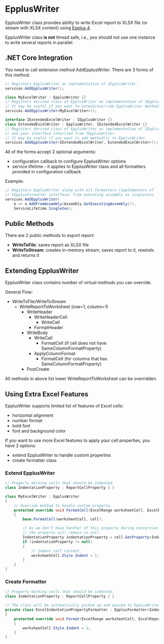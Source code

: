 # EpplusWriter

EpplusWriter class provides ability to write Excel report to XLSX file (or stream with XLSX content) using [Epplus 4](https://github.com/JanKallman/EPPlus).

EpplusWriter class **is not** thread safe, i.e., you should not use one instance to write several reports in parallel.

## .NET Core Integration

You need to call extension method AddEpplusWriter. There are 3 forms of this method.

```c#
// Registers EpplusWriter as implementation of IEpplusWriter.
services.AddEpplusWriter();

class MyExcelWriter : EpplusWriter {}
// Registers derived class of EpplusWriter as implementation of IEpplusWriter.
// It may be useful if you want to extend/override EpplusWriter methods.
services.AddEpplusWriter<MyExcelWriter>();

interface IExtendedExcelWriter : IEpplusWriter {}
class ExtendedExcelWriter : EpplusWriter, IExtendedExcelWriter {}
// Registers derived class of EpplusWriter as implementation of IEpplusWriter
// and your interface inherited from IEpplusWriter.
// It may be useful if you want to add method(s) to EpplusWriter.
services.AddEpplusWriter<IExtendedExcelWriter, ExtendedExcelWriter>();
```

All of the forms accept 2 optional arguments:
- configuration callback to configure EpplusWriter options
- service lifetime - it applies to EpplusWriter class and all formatters provided in configuration callback

Example:

```c#
// Registers EpplusWriter along with all formatters (implementors of
// IEpplusFormatter interface) from executing assembly as singletons.
services.AddEpplusWriter(
    o => o.AddFromAssembly(Assembly.GetExecutingAssembly()),
    ServiceLifetime.Singleton);
```

## Public Methods

There are 2 public methods to export report:
- **WriteToFile**: saves report as XLSX file
- **WriteToStream**: creates in-memory stream, saves report to it, rewinds and returns it

## Extending EpplusWriter

EpplusWriter class contains number of virtual methods you can override.

General Flow:

- WriteToFile/WriteToStream
    - WriteReportToWorksheet (row=1, column=1)
        - WriteHeader
            - WriteHeaderCell
                - WriteCell
            - FormatHeader
        - WriteBody
            - WriteCell
                - FormatCell (if cell does not have SameColumnFormatProperty)
            - ApplyColumnFormat
                - FormatCell (for columns that has SameColumnFormatProperty)
        - PostCreate

All methods in above list lower WriteReportToWorksheet can be overridden.

## Using Extra Excel Features

EpplusWriter supports limited list of features of Excel cells:
- horizontal alignment
- number format
- bold font
- font and background color

If you want to use more Excel features to apply your cell properties, you have 2 options:
- extend EpplusWriter to handle custom properties
- create formatter class

### Extend EpplusWriter

```c#
// Property marking cells that should be indented.
class IndentationProperty : ReportCellProperty { }

class MyExcelWriter : EpplusWriter
{
    // Override method to handle custom property.
    protected override void FormatCell(ExcelRange worksheetCell, ExcelReportCell cell)
    {
        base.FormatCell(worksheetCell, cell);

        // As we don't have handler of this property during conversion to Excel report
        // the property will remain in cell.
        IndentationProperty indentationProperty = cell.GetProperty<IndentationProperty>();
        if (indentationProperty != null)
        {
            // Indent cell content.
            worksheetCell.Style.Indent = 1;
        }
    }
}
```

### Create Formatter

```c#
// Property marking cells that should be indented.
class IndentationProperty : ReportCellProperty { }

// The class will be automatically picked up and passed to EpplusWriter.
private class ExcelIndentationPropertyFormatter : EpplusFormatter<IndentationProperty>
{
    protected override void Format(ExcelRange worksheetCell, ExcelReportCell cell, IndentationProperty property)
    {
        worksheetCell.Style.Indent = 1;
    }
}
```
